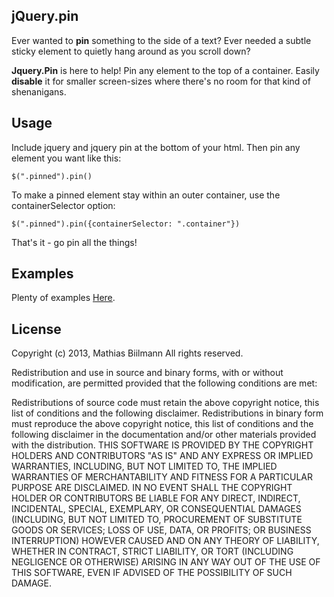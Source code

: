 ## jQuery.pin

Ever wanted to **pin** something to the side of a text? Ever needed a subtle sticky element to quietly hang around as you scroll down?

**Jquery.Pin** is here to help! Pin any element to the top of a container. Easily **disable** it for smaller screen-sizes where there's no room for that kind of shenanigans.

## Usage

Include jquery and jquery pin at the bottom of your html. Then pin any element you want like this:

    $(".pinned").pin()

To make a pinned element stay within an outer container, use the containerSelector option:

    $(".pinned").pin({containerSelector: ".container"})

That's it - go pin all the things!

## Examples

Plenty of examples [Here](http://webpop.github.com/jquery.pin/).

## License

Copyright (c) 2013, Mathias Biilmann
All rights reserved.

Redistribution and use in source and binary forms, with or without modification, are permitted provided that the following conditions are met:

Redistributions of source code must retain the above copyright notice, this list of conditions and the following disclaimer.
Redistributions in binary form must reproduce the above copyright notice, this list of conditions and the following disclaimer in the documentation and/or other materials provided with the distribution.
THIS SOFTWARE IS PROVIDED BY THE COPYRIGHT HOLDERS AND CONTRIBUTORS "AS IS" AND ANY EXPRESS OR IMPLIED WARRANTIES, INCLUDING, BUT NOT LIMITED TO, THE IMPLIED WARRANTIES OF MERCHANTABILITY AND FITNESS FOR A PARTICULAR PURPOSE ARE DISCLAIMED. IN NO EVENT SHALL THE COPYRIGHT HOLDER OR CONTRIBUTORS BE LIABLE FOR ANY DIRECT, INDIRECT, INCIDENTAL, SPECIAL, EXEMPLARY, OR CONSEQUENTIAL DAMAGES (INCLUDING, BUT NOT LIMITED TO, PROCUREMENT OF SUBSTITUTE GOODS OR SERVICES; LOSS OF USE, DATA, OR PROFITS; OR BUSINESS INTERRUPTION) HOWEVER CAUSED AND ON ANY THEORY OF LIABILITY, WHETHER IN CONTRACT, STRICT LIABILITY, OR TORT (INCLUDING NEGLIGENCE OR OTHERWISE) ARISING IN ANY WAY OUT OF THE USE OF THIS SOFTWARE, EVEN IF ADVISED OF THE POSSIBILITY OF SUCH DAMAGE.